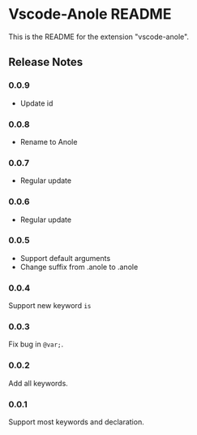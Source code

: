 # Vscode-Anole README

This is the README for the extension "vscode-anole".

## Release Notes

### 0.0.9

- Update id

### 0.0.8

- Rename to Anole

### 0.0.7

- Regular update

### 0.0.6

- Regular update

### 0.0.5

- Support default arguments
- Change suffix from .anole to .anole

### 0.0.4

Support new keyword `is`

### 0.0.3

Fix bug in `@var;`.

### 0.0.2

Add all keywords.

### 0.0.1

Support most keywords and declaration.
